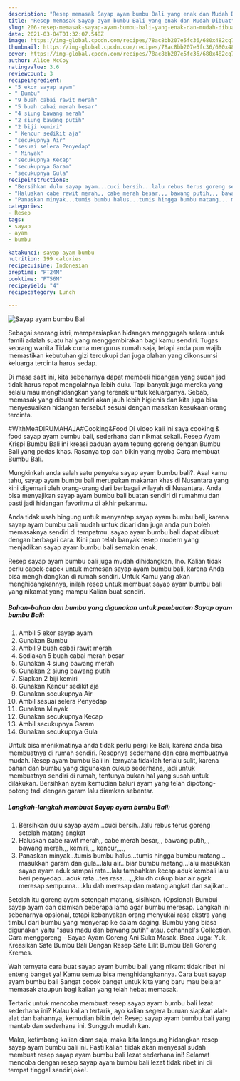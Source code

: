 ```yaml
---
description: "Resep memasak Sayap ayam bumbu Bali yang enak dan Mudah Dibuat"
title: "Resep memasak Sayap ayam bumbu Bali yang enak dan Mudah Dibuat"
slug: 206-resep-memasak-sayap-ayam-bumbu-bali-yang-enak-dan-mudah-dibuat
date: 2021-03-04T01:32:07.548Z
image: https://img-global.cpcdn.com/recipes/78ac8bb207e5fc36/680x482cq70/sayap-ayam-bumbu-bali-foto-resep-utama.jpg
thumbnail: https://img-global.cpcdn.com/recipes/78ac8bb207e5fc36/680x482cq70/sayap-ayam-bumbu-bali-foto-resep-utama.jpg
cover: https://img-global.cpcdn.com/recipes/78ac8bb207e5fc36/680x482cq70/sayap-ayam-bumbu-bali-foto-resep-utama.jpg
author: Alice McCoy
ratingvalue: 3.6
reviewcount: 3
recipeingredient:
- "5 ekor sayap ayam"
- " Bumbu"
- "9 buah cabai rawit merah"
- "5 buah cabai merah besar"
- "4 siung bawang merah"
- "2 siung bawang putih"
- "2 biji kemiri"
- " Kencur sedikit aja"
- "secukupnya Air"
- "sesuai selera Penyedap"
- " Minyak"
- "secukupnya Kecap"
- "secukupnya Garam"
- "secukupnya Gula"
recipeinstructions:
- "Bersihkan dulu sayap ayam...cuci bersih...lalu rebus terus goreng setelah matang angkat"
- "Haluskan cabe rawit merah,, cabe merah besar,,, bawang putih,,, bawang merah,,, kemiri,,,, kencur,,,,,"
- "Panaskan minyak...tumis bumbu halus...tumis hingga bumbu matang... masukkan garam dan gula...lalu air...biar bumbu matang...lalu masukkan sayap ayam aduk sampai rata...lalu tambahkan kecap aduk kembali lalu beri penyedap...aduk rata...tes rasa....,,,klu dh cukup biar air agak meresap sempurna....klu dah meresap dan matang angkat dan sajikan.."
categories:
- Resep
tags:
- sayap
- ayam
- bumbu

katakunci: sayap ayam bumbu 
nutrition: 199 calories
recipecuisine: Indonesian
preptime: "PT24M"
cooktime: "PT56M"
recipeyield: "4"
recipecategory: Lunch

---
```



![Sayap ayam bumbu Bali](https://img-global.cpcdn.com/recipes/78ac8bb207e5fc36/680x482cq70/sayap-ayam-bumbu-bali-foto-resep-utama.jpg)

Sebagai seorang istri, mempersiapkan hidangan menggugah selera untuk famili adalah suatu hal yang menggembirakan bagi kamu sendiri. Tugas seorang  wanita Tidak cuma mengurus rumah saja, tetapi anda pun wajib memastikan kebutuhan gizi tercukupi dan juga olahan yang dikonsumsi keluarga tercinta harus sedap.

Di masa  saat ini, kita sebenarnya dapat membeli hidangan yang sudah jadi tidak harus repot mengolahnya lebih dulu. Tapi banyak juga mereka yang selalu mau menghidangkan yang terenak untuk keluarganya. Sebab, memasak yang dibuat sendiri akan jauh lebih higienis dan kita juga bisa menyesuaikan hidangan tersebut sesuai dengan masakan kesukaan orang tercinta. 

#WithMe#DIRUMAHAJA#Cooking&amp;Food Di video kali ini saya cooking &amp; food sayap ayam bumbu bali, sederhana dan nikmat sekali. Resep Ayam Krispi Bumbu Bali ini kreasi paduan ayam tepung goreng dengan Bumbu Bali yang pedas khas. Rasanya top dan bikin yang nyoba Cara membuat Bumbu Bali.

Mungkinkah anda salah satu penyuka sayap ayam bumbu bali?. Asal kamu tahu, sayap ayam bumbu bali merupakan makanan khas di Nusantara yang kini digemari oleh orang-orang dari berbagai wilayah di Nusantara. Anda bisa menyajikan sayap ayam bumbu bali buatan sendiri di rumahmu dan pasti jadi hidangan favoritmu di akhir pekanmu.

Anda tidak usah bingung untuk menyantap sayap ayam bumbu bali, karena sayap ayam bumbu bali mudah untuk dicari dan juga anda pun boleh memasaknya sendiri di tempatmu. sayap ayam bumbu bali dapat dibuat dengan berbagai cara. Kini pun telah banyak resep modern yang menjadikan sayap ayam bumbu bali semakin enak.

Resep sayap ayam bumbu bali juga mudah dihidangkan, lho. Kalian tidak perlu capek-capek untuk memesan sayap ayam bumbu bali, karena Anda bisa menghidangkan di rumah sendiri. Untuk Kamu yang akan menghidangkannya, inilah resep untuk membuat sayap ayam bumbu bali yang nikamat yang mampu Kalian buat sendiri.

<!--inarticleads1-->

##### Bahan-bahan dan bumbu yang digunakan untuk pembuatan Sayap ayam bumbu Bali:

1. Ambil 5 ekor sayap ayam
1. Gunakan  Bumbu
1. Ambil 9 buah cabai rawit merah
1. Sediakan 5 buah cabai merah besar
1. Gunakan 4 siung bawang merah
1. Gunakan 2 siung bawang putih
1. Siapkan 2 biji kemiri
1. Gunakan  Kencur sedikit aja
1. Gunakan secukupnya Air
1. Ambil sesuai selera Penyedap
1. Gunakan  Minyak
1. Gunakan secukupnya Kecap
1. Ambil secukupnya Garam
1. Gunakan secukupnya Gula


Untuk bisa menikmatinya anda tidak perlu pergi ke Bali, karena anda bisa membuatnya di rumah sendiri. Resepnya sederhana dan cara membuatnya mudah. Resep ayam bumbu Bali ini ternyata tidaklah terlalu sulit, karena bahan dan bumbu yang digunakan cukup sederhana, jadi untuk membuatnya sendiri di rumah, tentunya bukan hal yang susah untuk dilakukan. Bersihkan ayam kemudian baluri ayam yang telah dipotong-potong tadi dengan garam lalu diamkan sebentar. 

<!--inarticleads2-->

##### Langkah-langkah membuat Sayap ayam bumbu Bali:

1. Bersihkan dulu sayap ayam...cuci bersih...lalu rebus terus goreng setelah matang angkat
1. Haluskan cabe rawit merah,, cabe merah besar,,, bawang putih,,, bawang merah,,, kemiri,,,, kencur,,,,,
1. Panaskan minyak...tumis bumbu halus...tumis hingga bumbu matang... masukkan garam dan gula...lalu air...biar bumbu matang...lalu masukkan sayap ayam aduk sampai rata...lalu tambahkan kecap aduk kembali lalu beri penyedap...aduk rata...tes rasa....,,,klu dh cukup biar air agak meresap sempurna....klu dah meresap dan matang angkat dan sajikan..


Setelah itu goreng ayam setengah matang, sisihkan. (Opsional) Bumbui sayap ayam dan diamkan beberapa lama agar bumbu meresap. Langkah ini sebenarnya opsional, tetapi kebanyakan orang menyukai rasa ekstra yang timbul dari bumbu yang menyerap ke dalam daging. Bumbu yang biasa digunakan yaitu &#34;saus madu dan bawang putih&#34; atau. cchannel&#39;s Collection. Cara menggoreng - Sayap Ayam Goreng Ani Suka Masak. Baca Juga: Yuk, Kreasikan Sate Bumbu Bali Dengan Resep Sate Lilit Bumbu Bali Goreng Kremes. 

Wah ternyata cara buat sayap ayam bumbu bali yang nikamt tidak ribet ini enteng banget ya! Kamu semua bisa menghidangkannya. Cara buat sayap ayam bumbu bali Sangat cocok banget untuk kita yang baru mau belajar memasak ataupun bagi kalian yang telah hebat memasak.

Tertarik untuk mencoba membuat resep sayap ayam bumbu bali lezat sederhana ini? Kalau kalian tertarik, ayo kalian segera buruan siapkan alat-alat dan bahannya, kemudian bikin deh Resep sayap ayam bumbu bali yang mantab dan sederhana ini. Sungguh mudah kan. 

Maka, ketimbang kalian diam saja, maka kita langsung hidangkan resep sayap ayam bumbu bali ini. Pasti kalian tiidak akan menyesal sudah membuat resep sayap ayam bumbu bali lezat sederhana ini! Selamat mencoba dengan resep sayap ayam bumbu bali lezat tidak ribet ini di tempat tinggal sendiri,oke!.

